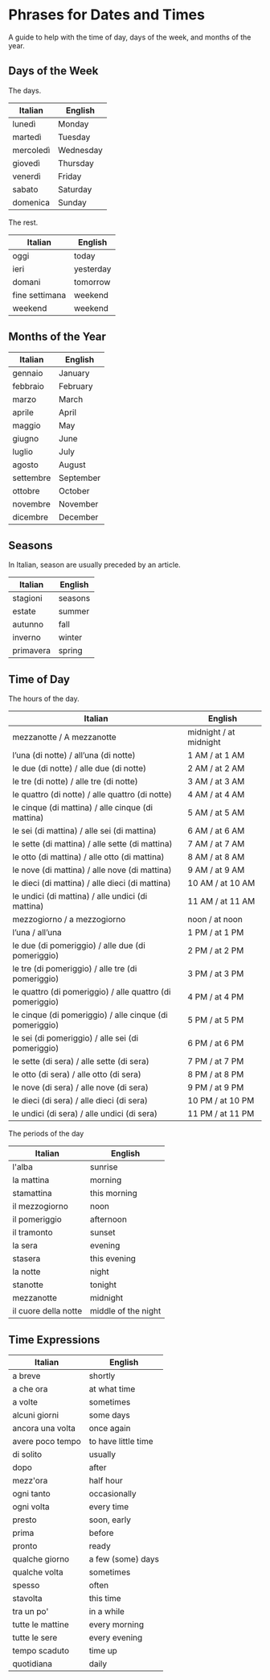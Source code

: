 # Phrases for Dates and Times

A guide to help with the time of day, days of the week, and months of the year.

## Days of the Week

The days.

| Italian   | English   |
| --------- | --------- |
| lunedì    | Monday    |
| martedì   | Tuesday   |
| mercoledì | Wednesday |
| giovedì   | Thursday  |
| venerdì   | Friday    |
| sabato    | Saturday  |
| domenica  | Sunday    |

The rest.

| Italian        | English   |
| -------------- | --------- |
| oggi           | today     |
| ieri           | yesterday |
| domani         | tomorrow  |
| fine settimana | weekend   |
| weekend        | weekend   |

## Months of the Year

| Italian   | English   |
| --------- | --------- |
| gennaio   | January   |
| febbraio  | February  |
| marzo     | March     |
| aprile    | April     |
| maggio    | May       |
| giugno    | June      |
| luglio    | July      |
| agosto    | August    |
| settembre | September |
| ottobre   | October   |
| novembre  | November  |
| dicembre  | December  |

## Seasons

In Italian, season are usually preceded by an article.

| Italian   | English |
| --------- | ------- |
| stagioni  | seasons |
| estate    | summer  |
| autunno   | fall    |
| inverno   | winter  |
| primavera | spring  |

## Time of Day

The hours of the day.

| Italian                                                   | English                |
| --------------------------------------------------------- | ---------------------- |
| mezzanotte / A mezzanotte                                 | midnight / at midnight |
| l’una (di notte) / all’una (di notte)                     | 1 AM / at 1 AM         |
| le due (di notte) / alle due (di notte)                   | 2 AM / at 2 AM         |
| le tre (di notte) / alle tre (di notte)                   | 3 AM / at 3 AM         |
| le quattro (di notte) / alle quattro (di notte)           | 4 AM / at 4 AM         |
| le cinque (di mattina) / alle cinque (di mattina)         | 5 AM / at 5 AM         |
| le sei (di mattina) / alle sei (di mattina)               | 6 AM / at 6 AM         |
| le sette (di mattina) / alle sette (di mattina)           | 7 AM / at 7 AM         |
| le otto (di mattina) / alle otto (di mattina)             | 8 AM / at 8 AM         |
| le nove (di mattina) / alle nove (di mattina)             | 9 AM / at 9 AM         |
| le dieci (di mattina) / alle dieci (di mattina)           | 10 AM / at 10 AM       |
| le undici (di mattina) / alle undici (di mattina)         | 11 AM / at 11 AM       |
| mezzogiorno / a mezzogiorno                               | noon / at noon         |
| l’una / all’una                                           | 1 PM / at 1 PM         |
| le due (di pomeriggio) / alle due (di pomeriggio)         | 2 PM / at 2 PM         |
| le tre (di pomeriggio) / alle tre (di pomeriggio)         | 3 PM / at 3 PM         |
| le quattro (di pomeriggio) / alle quattro (di pomeriggio) | 4 PM / at 4 PM         |
| le cinque (di pomeriggio) / alle cinque (di pomeriggio)   | 5 PM / at 5 PM         |
| le sei (di pomeriggio) / alle sei (di pomeriggio)         | 6 PM / at 6 PM         |
| le sette (di sera) / alle sette (di sera)                 | 7 PM / at 7 PM         |
| le otto (di sera) / alle otto (di sera)                   | 8 PM / at 8 PM         |
| le nove (di sera) / alle nove (di sera)                   | 9 PM / at 9 PM         |
| le dieci (di sera) / alle dieci (di sera)                 | 10 PM / at 10 PM       |
| le undici (di sera) / alle undici (di sera)               | 11 PM / at 11 PM       |

The periods of the day

| Italian              | English             |
| -------------------- | ------------------- |
| l'alba               | sunrise             |
| la mattina           | morning             |
| stamattina           | this morning        |
| il mezzogiorno       | noon                |
| il pomeriggio        | afternoon           |
| il tramonto          | sunset              |
| la sera              | evening             |
| stasera              | this evening        |
| la notte             | night               |
| stanotte             | tonight             |
| mezzanotte           | midnight            |
| il cuore della notte | middle of the night |

## Time Expressions

| Italian          | English             |
| ---------------- | ------------------- |
| a breve          | shortly             |
| a che ora        | at what time        |
| a volte          | sometimes           |
| alcuni giorni    | some days           |
| ancora una volta | once again          |
| avere poco tempo | to have little time |
| di solito        | usually             |
| dopo             | after               |
| mezz'ora         | half hour           |
| ogni tanto       | occasionally        |
| ogni volta       | every time          |
| presto           | soon, early         |
| prima            | before              |
| pronto           | ready               |
| qualche giorno   | a few (some) days   |
| qualche volta    | sometimes           |
| spesso           | often               |
| stavolta         | this time           |
| tra un po'       | in a while          |
| tutte le mattine | every morning       |
| tutte le sere    | every evening       |
| tempo scaduto    | time up             |
| quotidiana       | daily               |
